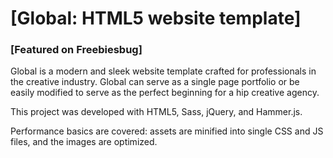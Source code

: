 # [Global: HTML5 website template]

### [Featured on Freebiesbug]
Global is a modern and sleek website template crafted for professionals in the creative industry. Global can serve as a single page portfolio or be easily modified to serve as the perfect beginning for a hip creative agency.


This project was developed with HTML5, Sass, jQuery, and Hammer.js.

Performance basics are covered: assets are minified into single CSS and JS files, and the images are optimized.





